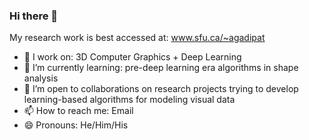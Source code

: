### Hi there 👋

My research work is best accessed at: www.sfu.ca/~agadipat

- 🔭 I work on: 3D Computer Graphics + Deep Learning
- 🌱 I’m currently learning: pre-deep learning era algorithms in shape analysis
- 👯 I’m open to collaborations on research projects trying to develop learning-based algorithms for modeling visual data
- 📫 How to reach me: Email
- 😄 Pronouns: He/Him/His


<!--
**akshaygadipatil/akshaygadipatil** is a ✨ _special_ ✨ repository because its `README.md` (this file) appears on your GitHub profile.

Here are some ideas to get you started:

- 🔭 I’m currently working on ...
- 🌱 I’m currently learning ...
- 👯 I’m looking to collaborate on ...
- 🤔 I’m looking for help with ...
- 💬 Ask me about ...
- 📫 How to reach me: ...
- 😄 Pronouns: ...
- ⚡ Fun fact: ...
-->
